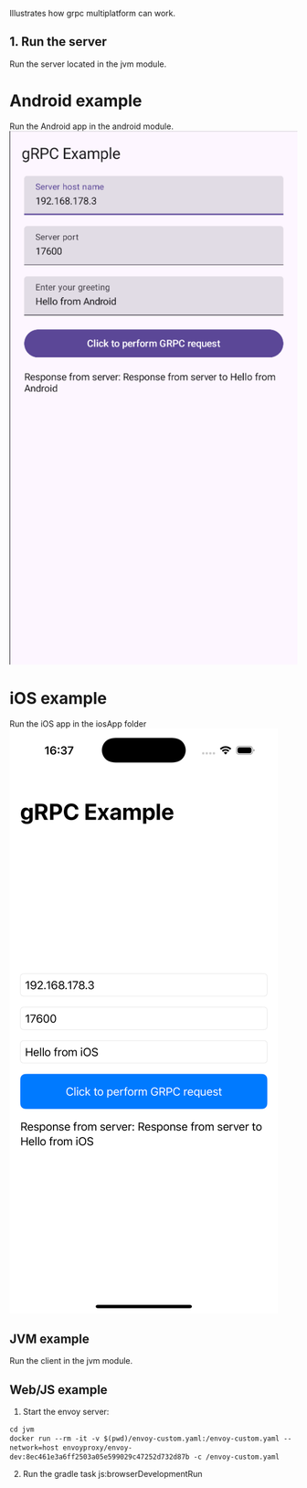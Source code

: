 Illustrates how grpc multiplatform can work.

## 1. Run the server
Run the server located in the jvm module.

# Android example
Run the Android app in the android module.
![image](img/android_screenshot.png)

# iOS example
Run the iOS app in the iosApp folder
![image](img/ios_screenshot.png)

## JVM example
Run the client in the jvm module.

## Web/JS example
1. Start the envoy server:
```
cd jvm
docker run --rm -it -v $(pwd)/envoy-custom.yaml:/envoy-custom.yaml --network=host envoyproxy/envoy-dev:8ec461e3a6ff2503a05e599029c47252d732d87b -c /envoy-custom.yaml
```
2. Run the gradle task js:browserDevelopmentRun